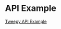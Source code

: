 # API Example
<a href="https://niuhub.pnnl.gov/user/jsh66/notebooks/Extract%20Tweets%20from%20Twitter.ipynb">Tweepy API Example</a>
